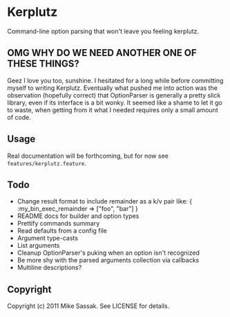 # Kerplutz

Command-line option parsing that won't leave you feeling kerplutz.

## OMG WHY DO WE NEED ANOTHER ONE OF THESE THINGS?

Geez I love you too, sunshine. I hesitated for a long while before
committing myself to writing Kerplutz. Eventually what pushed me into
action was the observation (hopefully correct) that OptionParser is
generally a pretty slick library, even if its interface is a bit wonky.
It seemed like a shame to let it go to waste, when getting from it what
I needed requires only a small amount of code.

## Usage

Real documentation will be forthcoming, but for now see
`features/kerplutz.feature`.

## Todo

* Change result format to include remainder as a k/v pair like:
    { :my_bin_exec_remainder => ["foo", "bar"] }
* README docs for builder and option types
* Prettify commands summary
* Read defaults from a config file
* Argument type-casts
* List arguments
* Cleanup OptionParser's puking when an option isn't recognized
* Be more shy with the parsed arguments collection via callbacks
* Multiline descriptions?

## Copyright

Copyright (c) 2011 Mike Sassak. See LICENSE for details.
